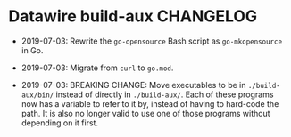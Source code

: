 # Datawire build-aux CHANGELOG

 - 2019-07-03: Rewrite the `go-opensource` Bash script as
   `go-mkopensource` in Go.

 - 2019-07-03: Migrate from `curl` to `go.mod`.
 - 2019-07-03: BREAKING CHANGE: Move executables to be in
   `./build-aux/bin/` instead of directly in `./build-aux/`.  Each of
   these programs now has a variable to refer to it by, instead of
   having to hard-code the path.  It is also no longer valid to use
   one of those programs without depending on it first.
